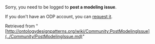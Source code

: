 Sorry, you need to be logged to __post a modeling issue__. 


If you don't have an ODP account, you can [request it](http://ontologydesignpatterns.org/wiki/Special:RequestAccount "Special:RequestAccount").





Retrieved from "[http://ontologydesignpatterns.org/wiki/Community:PostModelingIssue](../Community/PostModelingIssue.md)"